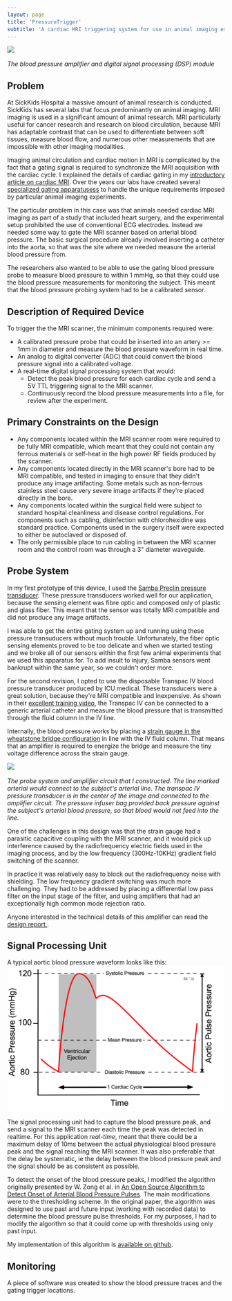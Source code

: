 ```yaml
---
layout: page
title: 'PressureTrigger'
subtitle: 'A cardiac MRI triggering system for use in animal imaging experiments'
---
```


![](/img/projects/pressuretrigger/DSC01219.jpg)

*The blood pressure amplifier and digital signal processing (DSP) module*

## Problem

At SickKids Hospital a massive amount of animal research is conducted. SickKids has several labs that focus predominantly on animal imaging. MRI imaging is used in a significant amount of animal research. MRI particularly useful for cancer research and research on blood circulation, because MRI has adaptable contrast that can be used to differentiate between soft tissues, measure blood flow, and numerous other measurements that are impossible with other imaging modalities.

Imaging animal circulation and cardiac motion in MRI is complicated by the fact that a gating signal is required to synchronize the MRI acquisition with the cardiac cycle. I explained the details of cardiac gating in my [introductory article on cardiac MRI](/articles/cardiac_mri). Over the years our labs have created several [specialized gating apparatusess](http://www.mouseimaging.ca/publications/assets/archive/2006%20MRM%2055%20Bishop.pdf) to handle the unique requirements imposed by particular animal imaging experiments.

The particular problem in this case was that animals needed cardiac MRI imaging as part of a study that included heart surgery, and the experimental setup prohibited the use of conventional ECG electrodes. Instead we needed some way to gate the MRI scanner based on arterial blood pressure. The basic surgical procedure already involved inserting a catheter into the aorta, so that was the site where we needed measure the arterial blood pressure from.

The researchers also wanted to be able to use the gating blood pressure probe to measure blood pressure to within 1 mmHg, so that they could use the blood pressure measurements for monitoring the subject. This meant that the blood pressure probing system had to be a calibrated sensor.


## Description of Required Device

To trigger the the MRI scanner, the minimum components required were:

* A calibrated pressure probe that could be inserted into an artery >= 1mm in diameter and measure the blood pressure waveform in real time.
* An analog to digital converter (ADC) that could convert the blood pressure signal into a calibrated voltage.
* A real-time digital signal processing system that would:
    - Detect the peak blood pressure for each cardiac cycle and send a 5V TTL triggering signal to the MRI scanner.
    - Continuously record the blood pressure measurements into a file, for review after the experiment.

## Primary Constraints on the Design

* Any components located within the MRI scanner room were required to be fully MRI compatible, which meant that they could not contain any ferrous materials or self-heat in the high power RF fields produced by the scanner.
* Any components located directly in the MRI scanner's bore had to be MRI compatible, and tested in imaging to ensure that they didn't produce any image artifacting. Some metals such as non-ferrous stainless steel cause very severe image artifacts if they're placed directly in the bore.
* Any components located within the surgical field were subject to standard hospital cleanliness and disease control regulations. For components such as cabling, disinfection with chlorohexidine was standard practice. Components used in the surgery itself were expected to either be autoclaved or disposed of.
* The only permissible place to run cabling in between the MRI scanner room and the control room was through a 3" diameter waveguide.


## Probe System

In my first prototype of this device, I used the [Samba Preclin pressure transducer](http://harvardbioscience.ca/HAC-Samba.html). These pressure transducers worked well for our application, because the sensing element was fibre optic and composed only of plastic and glass fiber. This meant that the sensor was totally MRI compatible and did not produce any image artifacts.

I was able to get the entire gating system up and running using these pressure transuducers without much trouble. Unfortunately, the fiber optic sensing elements proved to be too delicate and when we started testing and we broke all of our sensors within the first few animal experiments that we used this apparatus for. To add insult to injury, Samba sensors went bankrupt within the same year, so we couldn't order more.

For the second revision, I opted to use the disposable Transpac IV blood pressure transducer produced by ICU medical. These transducers were a great solution, because they're MRI compatible and inexpensive. As shown in their [excellent training video](https://www.youtube.com/watch?v=ryCPqoQK1Rw), the Transpac IV can be connected to a generic arterial catheter and measure the blood pressure that is transmitted through the fluid column in the IV line. 

Internally, the blood pressure works by placing a [strain gauge in the wheatstone bridge configuration](http://www.ni.com/white-paper/3642/en/) in line with the IV fluid column. That means that an amplifier is required to energize the bridge and measure the tiny voltage difference across the strain gauge.

![](/img/projects/pressuretrigger/DSC01234.jpg)

*The probe system and amplifier circuit that I constructed. The line marked arterial would connect to the subject's arterial line. The transpac IV pressure transducer is in the center of the image and connected to the amplifier circuit. The pressure infuser bag provided back pressure against the subject's arterial blood pressure, so that blood would not feed into the line.*

One of the challenges in this design was that the strain gauge had a parasitic capacitive coupling with the MRI scanner, and it would pick up interference caused by the radiofrequency electric fields used in the imaging process, and by the low frequency (300Hz-10KHz) gradient field switching of the scanner.

In practice it was relatively easy to block out the radiofrequency noise with shielding. The low frequency gradient switching was much more challenging. They had to be addressed by placing a differential low pass filter on the input stage of the filter, and using amplifiers that had an exceptionally high common mode rejection ratio.

Anyone interested in the technical details of this amplifier can read the [design report.](/pdfs/SYDE_362_IBP_Measurement_System_Final_Report.pdf). 

## Signal Processing Unit

A typical aortic blood pressure waveform looks like this:
![](/img/projects/pressuretrigger/aortic-pulse-pressure.png)

The signal processing unit had to capture the blood pressure peak, and send a signal to the MRI scanner each time the peak was detected in realtime. For this application *real-time*, meant that there could be a maximum delay of 10ms between the actual physiological blood pressure peak and the signal reaching the MRI scanner. It was also preferable that the delay be systematic, ie the delay between the blood pressure peak and the signal should be as consistent as possible.

To detect the onset of the blood pressure peaks, I modified the algorithm originally presented by W. Zong et al. in [An Open Source Algorithm to Detect Onset of Arterial Blood Pressure Pulses](http://ecg.mit.edu/george/publications/abp-cinc-2003.pdf). The main modifications were to the thresholding scheme. In the original paper, the algorithm was designed to use past and future input (working with recorded data) to determine the blood pressure pulse thresholds. For my purposes, I had to modify the algorithm so that it could come up with thresholds using only past input.

My implementation of this algorithm is [available on github](https://github.com/JoshBradshaw/Arterial-BP-MRI-Triggering-Unit).

## Monitoring

A piece of software was created to show the blood pressure traces and the gating trigger locations.